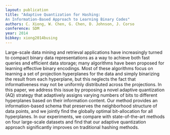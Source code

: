 ```yaml
---
layout: publication
title: "Adaptive Quantization for Hashing:
An Information-Based Approach to Learning Binary Codes"
authors: C. Xiong, W. Chen, G. Chen, D. Johnson, J. Corso
conference: SDM
year: 2014
bibkey: xiong2014busing
---
```

Large-scale data mining and retrieval applications have
increasingly turned to compact binary data representations
as a way to achieve both fast queries and efficient
data storage; many algorithms have been proposed for
learning effective binary encodings. Most of these algorithms
focus on learning a set of projection hyperplanes
for the data and simply binarizing the result from each
hyperplane, but this neglects the fact that informativeness
may not be uniformly distributed across the projections.
In this paper, we address this issue by proposing
a novel adaptive quantization (AQ) strategy that
adaptively assigns varying numbers of bits to different
hyperplanes based on their information content. Our
method provides an information-based schema that preserves
the neighborhood structure of data points, and
we jointly find the globally optimal bit-allocation for
all hyperplanes. In our experiments, we compare with
state-of-the-art methods on four large-scale datasets
and find that our adaptive quantization approach significantly
improves on traditional hashing methods.
